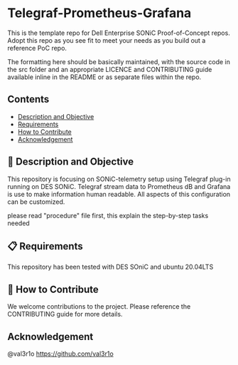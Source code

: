 # Telegraf-Prometheus-Grafana

This is the template repo for Dell Enterprise SONiC Proof-of-Concept repos. Adopt this repo as you see fit to meet your needs as you build out a reference PoC repo.

The formatting here should be basically maintained, with the source code in the src folder and an appropriate LICENCE and CONTRIBUTING guide available inline in the README or as separate files within the repo.

## Contents

- [Description and Objective](#-description-and-objective)
- [Requirements](#-requirements)
- [How to Contribute](#-how-to-contribute)
- [Acknowledgement](#Acknowledgement) 


## 🚀 Description and Objective

This repository is focusing on SONiC-telemetry setup using Telegraf plug-in running on DES SONiC. Telegraf stream data to Prometheus dB and Grafana is use to make information human readable. All aspects of this configuration can be customized.

please read "procedure" file first, this explain the step-by-step tasks needed


## 📋 Requirements

This repository has been tested with DES SOniC and ubuntu 20.04LTS 


## 👏 How to Contribute

We welcome contributions to the project. Please reference the CONTRIBUTING guide for more details.

## Acknowledgement
@val3r1o https://github.com/val3r1o
